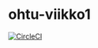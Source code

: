 # ohtu-viikko1

[![CircleCI](https://circleci.com/gh/Varjokorento/ohtu-viikko1.svg?style=svg)](https://circleci.com/gh/Varjokorento/ohtu-viikko1)
